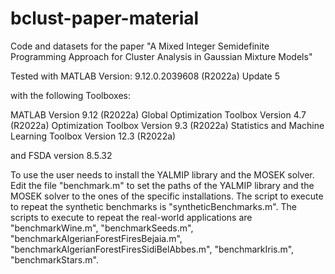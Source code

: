 # bclust-paper-material
Code and datasets for the paper "A Mixed Integer Semidefinite Programming Approach for Cluster Analysis in Gaussian Mixture Models"

Tested with MATLAB Version: 9.12.0.2039608 (R2022a) Update 5

with the following Toolboxes:

MATLAB                                                Version 9.12        (R2022a)
Global Optimization Toolbox                           Version 4.7         (R2022a)
Optimization Toolbox                                  Version 9.3         (R2022a)
Statistics and Machine Learning Toolbox               Version 12.3        (R2022a)

and FSDA version 8.5.32

To use the user needs to install the YALMIP library and the MOSEK solver. Edit the file "benchmark.m" to set the paths of the 
YALMIP library and the MOSEK solver to the ones of the specific installations.
The script to execute to repeat the synthetic benchmarks is "syntheticBenchmarks.m".
The scripts to execute to repeat the real-world applications are "benchmarkWine.m", "benchmarkSeeds.m", "benchmarkAlgerianForestFiresBejaia.m", "benchmarkAlgerianForestFiresSidiBelAbbes.m", "benchmarkIris.m", "benchmarkStars.m".